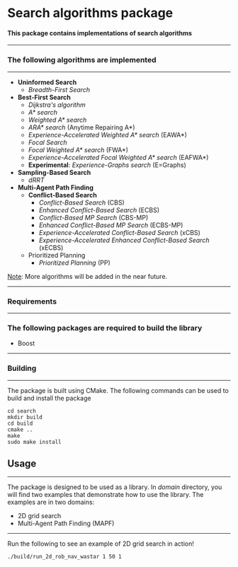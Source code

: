 # **Search** algorithms package

#### This package contains implementations of search algorithms

---


### The following algorithms are implemented

---
* **Uninformed Search**
  * _Breadth-First Search_
* **Best-First Search**
  * _Dijkstra's algorithm_
  * _A* search_
  * _Weighted A* search_
  * _ARA* search_ (Anytime Repairing A*)
  * _Experience-Accelerated Weighted A* search_ (EAWA*)
  * _Focal Search_
  * _Focal Weighted A* search_ (FWA*)
  * _Experience-Accelerated Focal Weighted A* search_ (EAFWA*)
  * **Experimental**: _Experience-Graphs search_ (E=Graphs)
* **Sampling-Based Search**
  * _dRRT_
* **Multi-Agent Path Finding**
  * **Conflict-Based Search**
    * _Conflict-Based Search_ (CBS)
    * _Enhanced Conflict-Based Search_ (ECBS)
    * _Conflict-Based MP Search_ (CBS-MP)
    * _Enhanced Conflict-Based MP Search_ (ECBS-MP)
    * _Experience-Accelerated Conflict-Based Search_ (xCBS)
    * _Experience-Accelerated Enhanced Conflict-Based Search_ (xECBS)
  * Prioritized Planning
    * _Prioritized Planning_ (PP)

<u>Note</u>: More algorithms will be added in the near future.

---
### Requirements

---
### The following packages are required to build the library
- Boost 

---
### Building

---

The package is built using CMake. The following commands can be used to build and install the package
~~~ 
cd search
mkdir build
cd build
cmake ..
make
sudo make install
~~~

## Usage

-----
The package is designed to be used as a library. In _domain_ directory, you will find two examples that demonstrate how 
to use the library. The examples are in two domains:
- 2D grid search
- Multi-Agent Path Finding (MAPF)
-----  
Run the following to see an example of 2D grid search in action!
~~~
./build/run_2d_rob_nav_wastar 1 50 1
~~~

